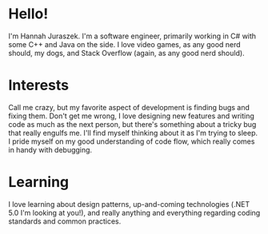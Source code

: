 # Hello!
I'm Hannah Juraszek. I'm a software engineer, primarily working in C# with some C++ and Java on the side.
I love video games, as any good nerd should, my dogs, and Stack Overflow (again, as any good nerd should).

# Interests
Call me crazy, but my favorite aspect of development is finding bugs and fixing them. Don't get me wrong,
I love designing new features and writing code as much as the next person, but there's something about
a tricky bug that really engulfs me. I'll find myself thinking about it as I'm trying to sleep. I pride
myself on my good understanding of code flow, which really comes in handy with debugging.

# Learning
I love learning about design patterns, up-and-coming technologies (.NET 5.0 I'm looking at you!), and
really anything and everything regarding coding standards and common practices.
